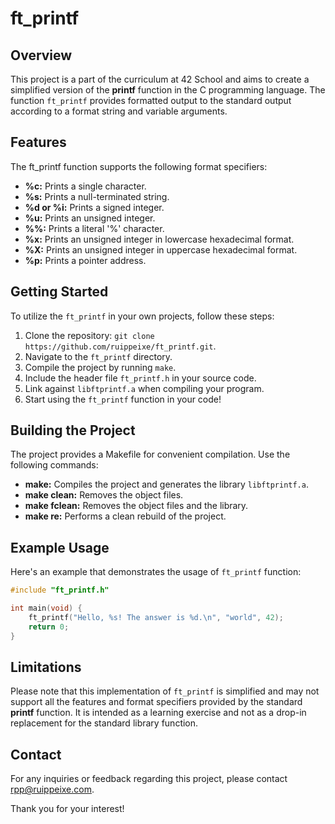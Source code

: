 # ft_printf
## Overview
This project is a part of the curriculum at 42 School and aims to create a simplified version of the **printf** function in the C programming language. The function `ft_printf` provides formatted output to the standard output according to a format string and variable arguments.

## Features
The ft_printf function supports the following format specifiers:

- **%c:** Prints a single character.
- **%s:** Prints a null-terminated string.
- **%d or %i:** Prints a signed integer.
- **%u:** Prints an unsigned integer.
- **%%:** Prints a literal '%' character.
- **%x:** Prints an unsigned integer in lowercase hexadecimal format.
- **%X:** Prints an unsigned integer in uppercase hexadecimal format.
- **%p:** Prints a pointer address.

## Getting Started

To utilize the `ft_printf` in your own projects, follow these steps:

1. Clone the repository: `git clone https://github.com/ruippeixe/ft_printf.git`.
2. Navigate to the `ft_printf` directory.
3. Compile the project by running `make`.
5. Include the header file `ft_printf.h` in your source code.
6. Link against `libftprintf.a` when compiling your program.
7. Start using the `ft_printf` function in your code!

## Building the Project

The project provides a Makefile for convenient compilation. Use the following commands:

- **make:** Compiles the project and generates the library `libftprintf.a`.
- **make clean:** Removes the object files.
- **make fclean:** Removes the object files and the library.
- **make re:** Performs a clean rebuild of the project.

## Example Usage

Here's an example that demonstrates the usage of `ft_printf` function:

```c
#include "ft_printf.h"

int main(void) {
    ft_printf("Hello, %s! The answer is %d.\n", "world", 42);
    return 0;
}
```

## Limitations
Please note that this implementation of `ft_printf` is simplified and may not support all the features and format specifiers provided by the standard **printf** function. It is intended as a learning exercise and not as a drop-in replacement for the standard library function.

## Contact
For any inquiries or feedback regarding this project, please contact [rpp@ruippeixe.com](mailto:rpp@ruippeixe.com).

Thank you for your interest!
